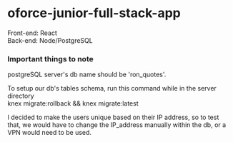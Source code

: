 # oforce-junior-full-stack-app

Front-end: React<br>
Back-end: Node/PostgreSQL

### Important things to note

postgreSQL server's db name should be 'ron_quotes'.

To setup our db's tables schema, run this command while in the server directory<br>
knex migrate:rollback && knex migrate:latest

I decided to make the users unique based on their IP address, so to test that, we would have to change the IP_address manually within the db, or a VPN would need to be used.
